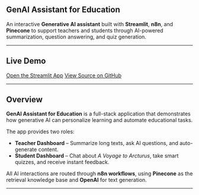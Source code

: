 ## GenAI Assistant for Education

An interactive **Generative AI assistant** built with **Streamlit**, **n8n**, and **Pinecone** to support teachers and students through AI-powered summarization, question answering, and quiz generation.

---

## Live Demo
 [Open the Streamlit App]([https://hm2003mk-genaiapp.streamlit.app](https://genaiapp-educationgsu.streamlit.app/))  
 [View Source on GitHub](https://github.com/hm2003MK/GenAIapp)

---

## Overview
**GenAI Assistant for Education** is a full-stack application that demonstrates how generative AI can personalize learning and automate educational tasks.

The app provides two roles:
- **Teacher Dashboard** – Summarize long texts, ask AI questions, and auto-generate content.  
- **Student Dashboard** – Chat about *A Voyage to Arcturus*, take smart quizzes, and receive instant feedback.

All AI interactions are routed through **n8n workflows**, using **Pinecone** as the retrieval knowledge base and **OpenAI** for text generation.

---



